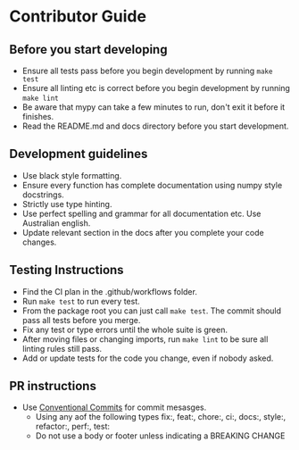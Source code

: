 # Contributor Guide

## Before you start developing
- Ensure all tests pass before you begin development by running `make test`
- Ensure all linting etc is correct before you begin development by running `make lint`
- Be aware that mypy can take a few minutes to run, don't exit it before it finishes.
- Read the README.md and docs directory before you start development.

## Development guidelines
- Use black style formatting.
- Ensure every function has complete documentation using numpy style docstrings.
- Strictly use type hinting.
- Use perfect spelling and grammar for all documentation etc. Use Australian english.
- Update relevant section in the docs after you complete your code changes.

## Testing Instructions
- Find the CI plan in the .github/workflows folder.
- Run `make test` to run every test.
- From the package root you can just call `make test`. The commit should pass all tests before you merge.
- Fix any test or type errors until the whole suite is green.
- After moving files or changing imports, run `make lint` to be sure all linting rules still pass.
- Add or update tests for the code you change, even if nobody asked.

## PR instructions
- Use [Conventional Commits](https://www.conventionalcommits.org/) for commit mesasges.
  - Using any aof the following types fix:, feat:, chore:, ci:, docs:, style:, refactor:, perf:, test:
  - Do not use a body or footer unless indicating a BREAKING CHANGE